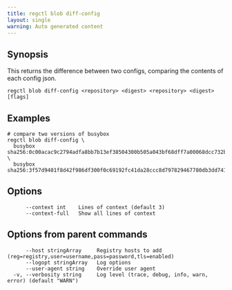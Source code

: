 ```yaml
---
title: regctl blob diff-config
layout: single
warning: Auto generated content
---
```


## Synopsis

This returns the difference between two configs, comparing the contents of each config json.

```shell
regctl blob diff-config <repository> <digest> <repository> <digest> [flags]
```

## Examples

```shell
# compare two versions of busybox
regctl blob diff-config \
  busybox sha256:0c00acac9c2794adfa8bb7b13ef38504300b505a043bf68dff7a00068dcc732b \
  busybox sha256:3f57d9401f8d42f986df300f0c69192fc41da28ccc8d797829467780db3dd741
```

## Options

```text
      --context int    Lines of context (default 3)
      --context-full   Show all lines of context
```

## Options from parent commands

```text
      --host stringArray     Registry hosts to add (reg=registry,user=username,pass=password,tls=enabled)
      --logopt stringArray   Log options
      --user-agent string    Override user agent
  -v, --verbosity string     Log level (trace, debug, info, warn, error) (default "WARN")
```
